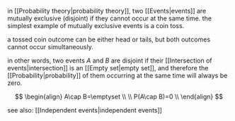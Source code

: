  in [[Probability theory|probability theory]], two [[Events|events]] are mutually exclusive (disjoint) if they cannot occur at the same time. the simplest example of mutually exclusive events is a coin toss. 
 
 a tossed coin outcome can be either head or tails, but both outcomes cannot occur simultaneously.

in other words, two events $A$ and $B$ are disjoint if their [[Intersection of events|intersection]] is an [[Empty set|empty set]], and therefore the [[Probability|probability]] of them occurring at the same time will always be zero.

$$
\begin{align}
A\cap B=\emptyset \\
\\
P(A\cap B)=0 \\
\end{align}
$$

see also: [[Independent events|independent events]]